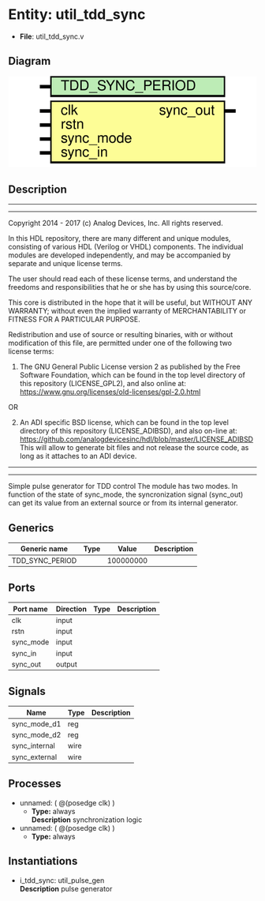 # Entity: util_tdd_sync

- **File**: util_tdd_sync.v
## Diagram

![Diagram](util_tdd_sync.svg "Diagram")
## Description

 ***************************************************************************
 ***************************************************************************
 Copyright 2014 - 2017 (c) Analog Devices, Inc. All rights reserved.

 In this HDL repository, there are many different and unique modules, consisting
 of various HDL (Verilog or VHDL) components. The individual modules are
 developed independently, and may be accompanied by separate and unique license
 terms.

 The user should read each of these license terms, and understand the
 freedoms and responsibilities that he or she has by using this source/core.

 This core is distributed in the hope that it will be useful, but WITHOUT ANY
 WARRANTY; without even the implied warranty of MERCHANTABILITY or FITNESS FOR
 A PARTICULAR PURPOSE.

 Redistribution and use of source or resulting binaries, with or without modification
 of this file, are permitted under one of the following two license terms:

   1. The GNU General Public License version 2 as published by the
      Free Software Foundation, which can be found in the top level directory
      of this repository (LICENSE_GPL2), and also online at:
      <https://www.gnu.org/licenses/old-licenses/gpl-2.0.html>

 OR

   2. An ADI specific BSD license, which can be found in the top level directory
      of this repository (LICENSE_ADIBSD), and also on-line at:
      https://github.com/analogdevicesinc/hdl/blob/master/LICENSE_ADIBSD
      This will allow to generate bit files and not release the source code,
      as long as it attaches to an ADI device.

 ***************************************************************************
 ***************************************************************************

 Simple pulse generator for TDD control
 The module has two modes. In function of the state of sync_mode,
 the syncronization signal (sync_out) can get its value from an external
 source or from its internal generator.


## Generics

| Generic name    | Type | Value     | Description |
| --------------- | ---- | --------- | ----------- |
| TDD_SYNC_PERIOD |      | 100000000 |             |
## Ports

| Port name | Direction | Type | Description |
| --------- | --------- | ---- | ----------- |
| clk       | input     |      |             |
| rstn      | input     |      |             |
| sync_mode | input     |      |             |
| sync_in   | input     |      |             |
| sync_out  | output    |      |             |
## Signals

| Name          | Type | Description |
| ------------- | ---- | ----------- |
| sync_mode_d1  | reg  |             |
| sync_mode_d2  | reg  |             |
| sync_internal | wire |             |
| sync_external | wire |             |
## Processes
- unnamed: ( @(posedge clk) )
  - **Type:** always
</br>**Description**
 synchronization logic 
- unnamed: ( @(posedge clk) )
  - **Type:** always
## Instantiations

- i_tdd_sync: util_pulse_gen
</br>**Description**
 pulse generator

